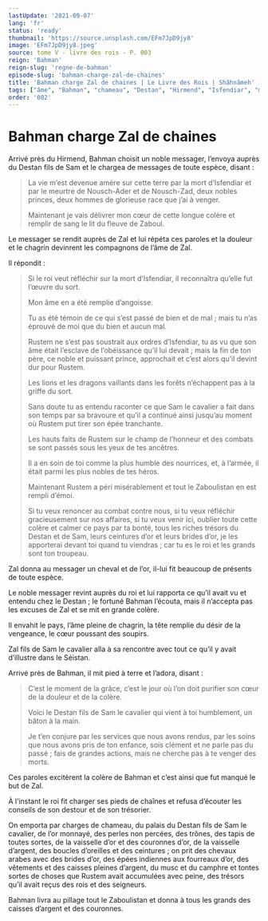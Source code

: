 ```yaml
---
lastUpdate: '2021-09-07'
lang: 'fr'
status: 'ready'
thumbnail: 'https://source.unsplash.com/EFm7JpD9jy8'
image: 'EFm7JpD9jy8.jpeg'
source: tome V - livre des rois - P. 003
reign: 'Bahman'
reign-slug: 'regne-de-bahman'
episode-slug: 'bahman-charge-zal-de-chaines'
title: 'Bahman charge Zal de chaines | Le Livre des Rois | Shâhnâmeh'
tags: ["âme", "Bahman", "chameau", "Destan", "Hirmend", "Isfendiar", "musc", "Nousch-Ader", "Nousch-Zad", "Rustem", "Sam", "Séistan", "Zaboul", "Zaboulistan", "Zal"]
order: '002'
---
```


<!-- LTeX: language=fr -->

# Bahman charge Zal de chaines

Arrivé près du Hirmend, Bahman choisit un noble messager, l’envoya auprès du Destan fils de Sam et le chargea de messages de toute espèce, disant :

> La vie m’est devenue amère sur cette terre par la mort d’Isfendiar et par le meurtre de Nousch-Ader et de Nousch-Zad, deux nobles princes, deux hommes de glorieuse race que j’ai à venger.
>
> Maintenant je vais délivrer mon cœur de cette longue colère et remplir de sang le lit du fleuve de Zaboul.

Le messager se rendit auprès de Zal et lui répéta ces paroles et la douleur et le chagrin devinrent les compagnons de l’âme de Zal.

Il répondit :

> Si le roi veut réfléchir sur la mort d’Isfendiar, il reconnaîtra qu’elle fut l’œuvre du sort.
>
> Mon âme en a été remplie d’angoisse.
>
> Tu as été témoin de ce qui s’est passé de bien et de mal ; mais tu n’as éprouvé de moi que du bien et aucun mal.
>
> Rustem ne s’est pas soustrait aux ordres d’Isfendiar, tu as vu que son âme était l’esclave de l’obéissance qu’il lui devait ; mais la fin de ton père, ce noble et puissant prince, approchait et c’est alors qu’il devint dur pour Rustem.
>
> Les lions et les dragons vaillants dans les forêts n’échappent pas à la griffe du sort.
>
> Sans doute tu as entendu raconter ce que Sam le cavalier a fait dans son temps par sa bravoure et qu’il a continué ainsi jusqu’au moment où Rustem put tirer son épée tranchante.
>
> Les hauts faits de Rustem sur le champ de l’honneur et des combats se sont passés sous les yeux de tes ancêtres.
>
> Il a en soin de toi comme la plus humble des nourrices, et, à l’armée, il était parmi les plus nobles de tes héros.
>
> Maintenant Rustem a péri misérablement et tout le Zaboulistan en est rempli d’émoi.
>
> Si tu veux renoncer au combat contre nous, si tu veux réfléchir gracieusement sur nos affaires, si tu veux venir ici, oublier toute cette colère et calmer ce pays par ta bonté, tous les riches trésors du Destan et de Sam, leurs ceintures d’or et leurs brides d’or, je les apporterai devant toi quand tu viendras ; car tu es le roi et les grands sont ton troupeau.

Zal donna au messager un cheval et de l’or, il-lui fit beaucoup de présents de toute espèce.

Le noble messager revint auprès du roi et lui rapporta ce qu’il avait vu et entendu chez le Destan ; le fortuné Bahman l’écouta, mais il n’accepta pas les excuses de Zal et se mit en grande colère.

Il envahit le pays, l’âme pleine de chagrin, la tête remplie du désir de la vengeance, le cœur poussant des soupirs.

Zal fils de Sam le cavalier alla à sa rencontre avec tout ce qu’il y avait d’illustre dans le Séistan.

Arrivé près de Bahman, il mit pied à terre et l’adora, disant :

> C’est le moment de la grâce, c’est le jour où l’on doit purifier son cœur de la douleur et de la colère.
>
> Voici le Destan fils de Sam le cavalier qui vient à toi humblement, un bâton à la main.
>
> Je t’en conjure par les services que nous avons rendus, par les soins que nous avons pris de ton enfance, sois clément et ne parle pas du passé ; fais de grandes actions, mais ne cherche pas à te venger des morts.

Ces paroles excitèrent la colère de Bahman et c’est ainsi que fut manqué le but de Zal.

À l’instant le roi fit charger ses pieds de chaînes et refusa d’écouter les conseils de son destour et de son trésorier.

On emporta par charges de chameau, du palais du Destan fils de Sam le cavalier, de l’or monnayé, des perles non percées, des trônes, des tapis de toutes sortes, de la vaisselle d’or et des couronnes d’or, de la vaisselle d’argent, des boucles d’oreilles et des ceintures ; on prit des chevaux arabes avec des brides d’or, des épées indiennes aux fourreaux d’or, des vêtements et des caisses pleines d’argent, du musc et du camphre et tontes sortes de choses que Rustem avait accumulées avec peine, des trésors qu’il avait reçus des rois et des seigneurs.

Bahman livra au pillage tout le Zaboulistan et donna à tous les grands des caisses d’argent et des couronnes.
